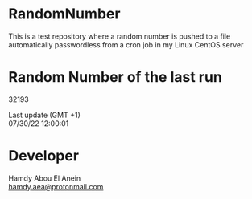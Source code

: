 # RandomNumber    
This is a test repository where a random number is pushed to a file automatically passwordless from a cron job in my Linux CentOS server    
# Random Number of the last run   
32193
      
Last update (GMT +1)    
07/30/22 12:00:01
# Developer    
Hamdy Abou El Anein   
hamdy.aea@protonmail.com
